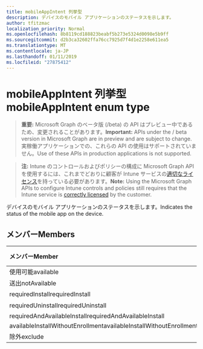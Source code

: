 ```yaml
---
title: mobileAppIntent 列挙型
description: デバイスのモバイル アプリケーションのステータスを示します。
author: tfitzmac
localization_priority: Normal
ms.openlocfilehash: 8b8119cd188823beabf5b273e5324d0098e5b9ff
ms.sourcegitcommit: d2b3ca32602ffa76cc7925d7f4d1e2258e611ea5
ms.translationtype: MT
ms.contentlocale: ja-JP
ms.lasthandoff: 01/11/2019
ms.locfileid: "27875412"
---
```

# <a name="mobileappintent-enum-type"></a><span data-ttu-id="d6e9e-103">mobileAppIntent 列挙型</span><span class="sxs-lookup"><span data-stu-id="d6e9e-103">mobileAppIntent enum type</span></span>

> <span data-ttu-id="d6e9e-104">**重要:** Microsoft Graph のベータ版 (/beta) の API はプレビュー中であるため、変更されることがあります。</span><span class="sxs-lookup"><span data-stu-id="d6e9e-104">**Important:** APIs under the / beta version in Microsoft Graph are in preview and are subject to change.</span></span> <span data-ttu-id="d6e9e-105">実稼働アプリケーションでの、これらの API の使用はサポートされていません。</span><span class="sxs-lookup"><span data-stu-id="d6e9e-105">Use of these APIs in production applications is not supported.</span></span>

> <span data-ttu-id="d6e9e-106">**注:** Intune のコントロールおよびポリシーの構成に Microsoft Graph API を使用するには、これまでどおりに顧客が Intune サービスの[適切なライセンス](https://go.microsoft.com/fwlink/?linkid=839381)を持っている必要があります。</span><span class="sxs-lookup"><span data-stu-id="d6e9e-106">**Note:** Using the Microsoft Graph APIs to configure Intune controls and policies still requires that the Intune service is [correctly licensed](https://go.microsoft.com/fwlink/?linkid=839381) by the customer.</span></span>

<span data-ttu-id="d6e9e-107">デバイスのモバイル アプリケーションのステータスを示します。</span><span class="sxs-lookup"><span data-stu-id="d6e9e-107">Indicates the status of the mobile app on the device.</span></span>
## <a name="members"></a><span data-ttu-id="d6e9e-108">メンバー</span><span class="sxs-lookup"><span data-stu-id="d6e9e-108">Members</span></span>
|<span data-ttu-id="d6e9e-109">メンバー</span><span class="sxs-lookup"><span data-stu-id="d6e9e-109">Member</span></span>|<span data-ttu-id="d6e9e-110">値</span><span class="sxs-lookup"><span data-stu-id="d6e9e-110">Value</span></span>|<span data-ttu-id="d6e9e-111">説明</span><span class="sxs-lookup"><span data-stu-id="d6e9e-111">Description</span></span>|
|:---|:---|:---|
|<span data-ttu-id="d6e9e-112">使用可能</span><span class="sxs-lookup"><span data-stu-id="d6e9e-112">available</span></span>|<span data-ttu-id="d6e9e-113">0</span><span class="sxs-lookup"><span data-stu-id="d6e9e-113">0</span></span>|<span data-ttu-id="d6e9e-114">Available</span><span class="sxs-lookup"><span data-stu-id="d6e9e-114">Available</span></span>|
|<span data-ttu-id="d6e9e-115">送出</span><span class="sxs-lookup"><span data-stu-id="d6e9e-115">notAvailable</span></span>|<span data-ttu-id="d6e9e-116">1</span><span class="sxs-lookup"><span data-stu-id="d6e9e-116">1</span></span>|<span data-ttu-id="d6e9e-117">利用できません。</span><span class="sxs-lookup"><span data-stu-id="d6e9e-117">Not Available</span></span>|
|<span data-ttu-id="d6e9e-118">requiredInstall</span><span class="sxs-lookup"><span data-stu-id="d6e9e-118">requiredInstall</span></span>|<span data-ttu-id="d6e9e-119">2</span><span class="sxs-lookup"><span data-stu-id="d6e9e-119">2</span></span>|<span data-ttu-id="d6e9e-120">必要なインストール</span><span class="sxs-lookup"><span data-stu-id="d6e9e-120">Required Install</span></span>|
|<span data-ttu-id="d6e9e-121">requiredUninstall</span><span class="sxs-lookup"><span data-stu-id="d6e9e-121">requiredUninstall</span></span>|<span data-ttu-id="d6e9e-122">3</span><span class="sxs-lookup"><span data-stu-id="d6e9e-122">3</span></span>|<span data-ttu-id="d6e9e-123">必要なアンインストール</span><span class="sxs-lookup"><span data-stu-id="d6e9e-123">Required Uninstall</span></span>|
|<span data-ttu-id="d6e9e-124">requiredAndAvailableInstall</span><span class="sxs-lookup"><span data-stu-id="d6e9e-124">requiredAndAvailableInstall</span></span>|<span data-ttu-id="d6e9e-125">4</span><span class="sxs-lookup"><span data-stu-id="d6e9e-125">4</span></span>|<span data-ttu-id="d6e9e-126">RequiredAndAvailableInstall</span><span class="sxs-lookup"><span data-stu-id="d6e9e-126">RequiredAndAvailableInstall</span></span>|
|<span data-ttu-id="d6e9e-127">availableInstallWithoutEnrollment</span><span class="sxs-lookup"><span data-stu-id="d6e9e-127">availableInstallWithoutEnrollment</span></span>|<span data-ttu-id="d6e9e-128">5</span><span class="sxs-lookup"><span data-stu-id="d6e9e-128">5</span></span>|<span data-ttu-id="d6e9e-129">AvailableInstallWithoutEnrollment</span><span class="sxs-lookup"><span data-stu-id="d6e9e-129">AvailableInstallWithoutEnrollment</span></span>|
|<span data-ttu-id="d6e9e-130">除外</span><span class="sxs-lookup"><span data-stu-id="d6e9e-130">exclude</span></span>|<span data-ttu-id="d6e9e-131">6</span><span class="sxs-lookup"><span data-stu-id="d6e9e-131">6</span></span>|<span data-ttu-id="d6e9e-132">除外</span><span class="sxs-lookup"><span data-stu-id="d6e9e-132">Exclude</span></span>|





